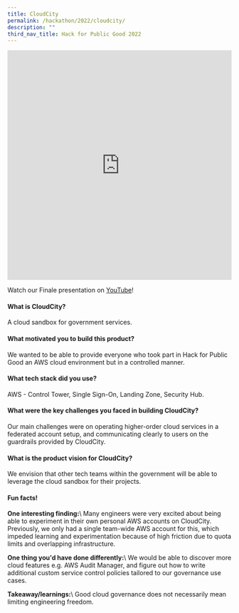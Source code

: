 ```yaml
---
title: CloudCity
permalink: /hackathon/2022/cloudcity/
description: ""
third_nav_title: Hack for Public Good 2022
---
```



<iframe allowfullscreen="true" height="515" width="100%" frameborder="0" src="https://docs.google.com/presentation/d/e/2PACX-1vSJRGCdlz78zWGvy_zE22plgeYBLajDiGJbCyNH-CWB3bd_95x0s0x0DNB_2sriuWbmXw0W1Fdp0HLP/embed?start=false&loop=false&delayms=3000" ></iframe>

Watch our Finale presentation on [YouTube](https://youtu.be/Kc-EfKB6Gc8)!

#### What is CloudCity?
A cloud sandbox for government services.

#### What motivated you to build this product?
We wanted to be able to provide everyone who took part in Hack for Public Good an AWS cloud environment but in a controlled manner.

#### What tech stack did you use?
AWS - Control Tower, Single Sign-On, Landing Zone, Security Hub.

#### What were the key challenges you faced in building CloudCity? 
Our main challenges were on operating higher-order cloud services in a federated account setup, and communicating clearly to users on the guardrails provided by CloudCity.


#### What is the product vision for CloudCity? 
We envision that other tech teams within the government will be able to leverage the cloud sandbox for their projects.

#### Fun facts!
**One interesting finding:**\\
Many engineers were very excited about being able to experiment in their own personal AWS accounts on CloudCity. Previously, we only had a single team-wide AWS account for this, which impeded learning and experimentation because of high friction due to quota limits and overlapping infrastructure.

**One thing you'd have done differently:**\\
We would be able to discover more cloud features e.g. AWS Audit Manager, and figure out how to write additional custom service control policies tailored to our governance use cases.

**Takeaway/learnings:**\\
Good cloud governance does not necessarily mean limiting engineering freedom.